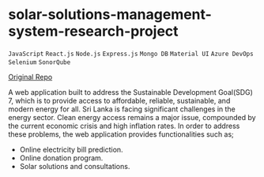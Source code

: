 # solar-solutions-management-system-research-project 
`JavaScript` `React.js` `Node.js` `Express.js` `Mongo DB` `Material UI` `Azure DevOps` `Selenium` `SonorQube`

[Original Repo](https://github.com/anusaraweerasooriya/ITPM-Solar-Solutions-Management-System.git)


A web application built to address the Sustainable Development Goal(SDG) 7, which is to provide access to affordable, reliable, sustainable, and modern energy for all. Sri Lanka is facing significant challenges in the energy sector. Clean energy access remains a major issue, compounded by the current economic crisis and high inflation rates. In order to address these problems, the web application provides functionalities such as;
- Online electricity bill prediction.
- Online donation program.
- Solar solutions and consultations. 


